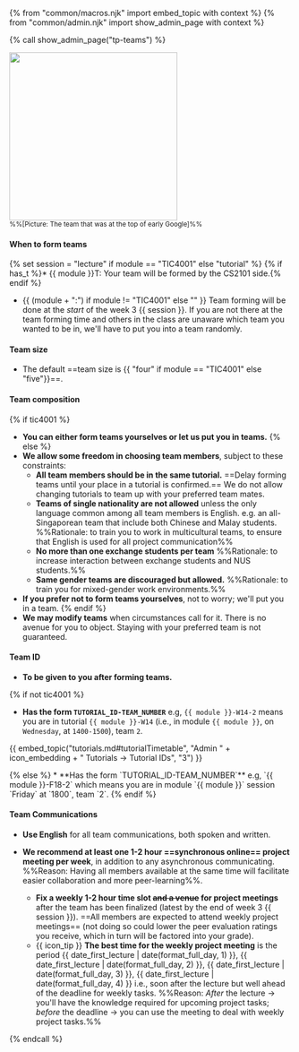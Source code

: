{% from "common/macros.njk" import embed_topic with context %}
{% from "common/admin.njk" import show_admin_page with context %}

{% call show_admin_page("tp-teams") %}
<div id="main">

<img src="{{baseUrl}}/admin/images/team.png" width="300px"><br>
<small>%%[Picture: The team that was at the top of early Google]%%</small>
<p/>

#### When to form teams

{% set session = "lecture" if module == "TIC4001" else "tutorial" %}
{% if has_t %}* {{ module }}T: Your team will be formed by the CS2101 side.{% endif %}
* {{ (module + ":") if module != "TIC4001" else "" }} Team forming will be done at the _start_ of the week 3 {{ session }}. If you are not there at the team forming time and others in the class are unaware which team you wanted to be in, we'll have to put you into a team randomly.

#### Team size

* The default ==team size is {{ "four" if module == "TIC4001" else "five"}}==.

#### Team composition

{% if tic4001 %}
* **You can either form teams yourselves or let us put you in teams.**
{% else %}
* **We allow some freedom in choosing team members**, subject to these constraints:
  * **All team members should be in the same tutorial.** ==Delay forming teams until your place in a tutorial is confirmed.== We do not allow changing tutorials to team up with your preferred team mates.
  * **Teams of single nationality are not allowed**  unless the only language common among all team members is English. e.g. an all-Singaporean team that include both Chinese and Malay students. %%Rationale: to train you to work in multicultural teams, to ensure that English is used for all project communication%%
  * **No more than one exchange students per team** %%Rationale: to increase interaction between exchange students and NUS students.%%
  * **Same gender teams are discouraged but allowed.** %%Rationale: to train you for mixed-gender work environments.%%
* **If you prefer not to form teams yourselves**, not to worry; we'll put you in a team.
{% endif %}
* **We may modify teams** when circumstances call for it. There is no avenue for you to object. Staying with your preferred team is not guaranteed.

</div>
<div id="teamIdFormat">

#### Team ID

* **To be given to you after forming teams.**

{% if not tic4001 %}
* **Has the form `TUTORIAL_ID-TEAM_NUMBER`** e.g, `{{ module }}-W14-2` means you are in tutorial `{{ module }}-W14` (i.e., in module `{{ module }}`, on `Wednesday`, at `1400-1500`), team `2`.

<div class="indented-level2">

{{ embed_topic("tutorials.md#tutorialTimetable", "Admin " + icon_embedding + " Tutorials → Tutorial IDs", "3") }}
</div>
{% else %}
* **Has the form `TUTORIAL_ID-TEAM_NUMBER`** e.g, `{{ module }}-F18-2` which means you are in module `{{ module }}` session `Friday` at `1800`, team `2`.
{% endif %}

</div>
<div id="teamCommunication">

#### Team Communications

* **Use English** for all team communications, both spoken and written.
* **We recommend at least one 1-2 hour ==synchronous online== project meeting per week**, in addition to any asynchronous communicating. %%Reason: Having all members available at the same time will facilitate easier collaboration and more peer-learning%%.
  <!--* **We recommend at least one 1-2 hour ==face-to-face== project meeting per week**, in addition to any online meetings. %%Reason: you need to know how to run both types of project meetings%%. The project meeting time can be used to discuss project related things, but also, can be used as a time for team members to work on the project tasks individually (having all members in the same place will facilitate easier collaboration and more peer-learning).-->

  * **Fix a weekly 1-2 hour time slot ~~and a venue~~ for project meetings** after the team has been finalized (latest by the end of week 3 {{ session }}). ==All members are expected to attend weekly project meetings== (not doing so could lower the peer evaluation ratings you receive, which in turn will be factored into your grade).
  * {{ icon_tip }} **The best time for the weekly project meeting** is the period {{ date_first_lecture | date(format_full_day, 1) }}, {{ date_first_lecture | date(format_full_day, 2) }}, {{ date_first_lecture | date(format_full_day, 3) }}, {{ date_first_lecture | date(format_full_day, 4) }} i.e., soon after the lecture but well ahead of the deadline for weekly tasks. %%Reason: _After_ the lecture → you'll have the knowledge required for upcoming project tasks; _before_ the deadline → you can use the meeting to deal with weekly project tasks.%%

</div>

{% endcall %}
